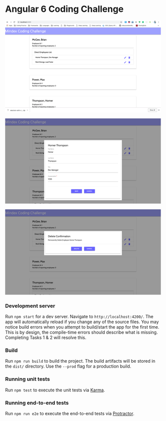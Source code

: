 # Angular 6 Coding Challenge
![App Image1](https://github.com/c0d3r24/js-code-challenge/blob/master/main.png)

![App Image2](https://github.com/c0d3r24/js-code-challenge/blob/master/edit.png)

![App Image3](https://github.com/c0d3r24/js-code-challenge/blob/master/delete.png)

### Development server

Run `npm start` for a dev server. Navigate to `http://localhost:4200/`. The app will automatically reload if you change any of the source files. You may notice build errors when you attempt to build/start the app for the first time. This is by design, the compile-time errors should describe what is missing. Completing Tasks 1 & 2 will resolve this.

### Build

Run `npm run build` to build the project. The build artifacts will be stored in the `dist/` directory. Use the `--prod` flag for a production build.

### Running unit tests

Run `npm test` to execute the unit tests via [Karma](https://karma-runner.github.io).

### Running end-to-end tests

Run `npm run e2e` to execute the end-to-end tests via [Protractor](http://www.protractortest.org/).

